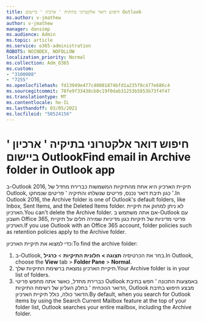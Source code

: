 ```yaml
---
title: חיפוש דואר אלקטרוני בתיקיה ' ארכיון ' ביישום Outlook
ms.author: v-jmathew
author: v-jmathew
manager: dansimp
ms.audience: Admin
ms.topic: article
ms.service: o365-administration
ROBOTS: NOINDEX, NOFOLLOW
localization_priority: Normal
ms.collection: Adm_O365
ms.custom:
- "3100008"
- "7255"
ms.openlocfilehash: fd13949e477c40801874bfd1a235f8c477e686c4
ms.sourcegitcommit: 78fe9f33438cb0c19f0dab31253b5853b73f4f47
ms.translationtype: MT
ms.contentlocale: he-IL
ms.lasthandoff: 03/05/2021
ms.locfileid: "50524156"
---
```

# <a name="find-email-in-archive-folder-in-outlook-app"></a><span data-ttu-id="29194-102">חיפוש דואר אלקטרוני בתיקיה ' ארכיון ' ביישום Outlook</span><span class="sxs-lookup"><span data-stu-id="29194-102">Find email in Archive folder in Outlook app</span></span>

<span data-ttu-id="29194-103">ב-Outlook 2016, תיקיית הארכיון היא אחת מהתיקיות המשמשות כברירת מחדל של Outlook, כגון תיבת דואר נכנס, פריטים שנשלחו והתיקיה ' פריטים שנמחקו '.</span><span class="sxs-lookup"><span data-stu-id="29194-103">In Outlook 2016, the Archive folder is one of Outlook's default folders, like Inbox, Sent Items, and the Deleted Items folder.</span></span> <span data-ttu-id="29194-104">לא ניתן למחוק את תיקיית הארכיון.</span><span class="sxs-lookup"><span data-stu-id="29194-104">You can't delete the Archive folder.</span></span> <span data-ttu-id="29194-105">אם אתה משתמש ב-Outlook עם חשבון Office 365, פריטי מדיניות של תיקיות כגון מדיניות שמירה חלים על תיקיית הארכיון.</span><span class="sxs-lookup"><span data-stu-id="29194-105">If you use Outlook with an Office 365 account, folder policies such as retention policies apply to the Archive folder.</span></span>

<span data-ttu-id="29194-106">כדי למצוא את תיקיית הארכיון:</span><span class="sxs-lookup"><span data-stu-id="29194-106">To find the archive folder:</span></span>

1. <span data-ttu-id="29194-107">ב-Outlook, בחר את הכרטיסיה **תצוגה >** **חלונית התיקיות**  >  **כרגיל**.</span><span class="sxs-lookup"><span data-stu-id="29194-107">In Outlook, choose the **View** tab > **Folder Pane** > **Normal**.</span></span>
2. <span data-ttu-id="29194-108">תיקיית הארכיון נמצאת ברשימת התיקיות שלך.</span><span class="sxs-lookup"><span data-stu-id="29194-108">Your Archive folder is in your list of folders.</span></span>
3. <span data-ttu-id="29194-109">כברירת מחדל, כאשר אתה מחפש פריטי Outlook באמצעות התכונה ' חפש בתיבת הדואר הנוכחית ' בחלק העליון של רשימת התיקיות, Outlook מבצע חיפוש בתיבת הדואר כולה, כולל תיקיית הארכיון.</span><span class="sxs-lookup"><span data-stu-id="29194-109">By default, when you search for Outlook items by using the Search Current Mailbox feature at the top of your folder list, Outlook searches your entire mailbox, including the Archive folder.</span></span>
